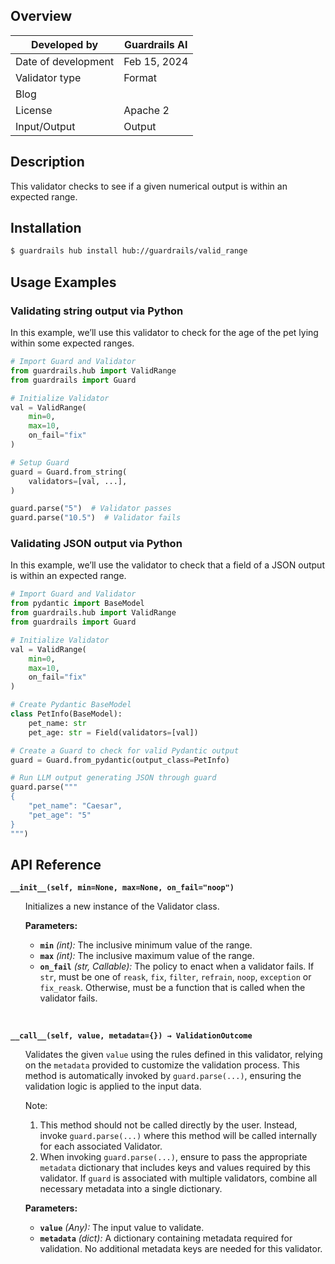 ## Overview

| Developed by | Guardrails AI |
| --- | --- |
| Date of development | Feb 15, 2024 |
| Validator type | Format |
| Blog |  |
| License | Apache 2 |
| Input/Output | Output |

## Description

This validator checks to see if a given numerical output is within an expected range.

## Installation

```bash
$ guardrails hub install hub://guardrails/valid_range
```

## Usage Examples

### Validating string output via Python

In this example, we’ll use this validator to check for the age of the pet lying within some expected ranges.

```python
# Import Guard and Validator
from guardrails.hub import ValidRange
from guardrails import Guard

# Initialize Validator
val = ValidRange(
    min=0,
    max=10,
    on_fail="fix"
)

# Setup Guard
guard = Guard.from_string(
    validators=[val, ...],
)

guard.parse("5")  # Validator passes
guard.parse("10.5")  # Validator fails
```

### Validating JSON output via Python

In this example, we’ll use the validator to check that a field of a JSON output is within an expected range.

```python
# Import Guard and Validator
from pydantic import BaseModel
from guardrails.hub import ValidRange
from guardrails import Guard

# Initialize Validator
val = ValidRange(
    min=0,
    max=10,
    on_fail="fix"
)

# Create Pydantic BaseModel
class PetInfo(BaseModel):
    pet_name: str
    pet_age: str = Field(validators=[val])

# Create a Guard to check for valid Pydantic output
guard = Guard.from_pydantic(output_class=PetInfo)

# Run LLM output generating JSON through guard
guard.parse("""
{
    "pet_name": "Caesar",
    "pet_age": "5"
}
""")
```


## API Reference


**`__init__(self, min=None, max=None, on_fail="noop")`**
<ul>

Initializes a new instance of the Validator class.

**Parameters:**

- **`min`** _(int):_ The inclusive minimum value of the range.
- **`max`** _(int):_ The inclusive maximum value of the range.
- **`on_fail`** *(str, Callable):* The policy to enact when a validator fails. If `str`, must be one of `reask`, `fix`, `filter`, `refrain`, `noop`, `exception` or `fix_reask`. Otherwise, must be a function that is called when the validator fails.

</ul>

<br>

**`__call__(self, value, metadata={}) → ValidationOutcome`**

<ul>

Validates the given `value` using the rules defined in this validator, relying on the `metadata` provided to customize the validation process. This method is automatically invoked by `guard.parse(...)`, ensuring the validation logic is applied to the input data.

Note:

1. This method should not be called directly by the user. Instead, invoke `guard.parse(...)` where this method will be called internally for each associated Validator.
2. When invoking `guard.parse(...)`, ensure to pass the appropriate `metadata` dictionary that includes keys and values required by this validator. If `guard` is associated with multiple validators, combine all necessary metadata into a single dictionary.

**Parameters:**

- **`value`** *(Any):* The input value to validate.
- **`metadata`** *(dict):* A dictionary containing metadata required for validation. No additional metadata keys are needed for this validator.

</ul>
